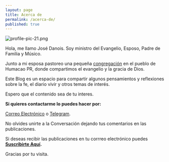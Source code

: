 ```yaml
---
layout: page
title: Acerca de
permalink: /acerca-de/
published: true
---
```

![profile-pic-21.png](https://i.postimg.cc/s2wrGwqD/profile-pic-21.png)

Hola, me llamo José Danois. Soy ministro del Evangelio, Esposo, Padre de Familia y Músico.

Junto a mi esposa pastoreo una pequeña [congregación](https://www.facebook.com/leondejudahumacao) en el pueblo de Humacao PR, donde compartimos el evangelio y la gracia de Dios. 

Este Blog es un espacio para compartir algunos pensamientos y reflexiones sobre la fe, el diario vivir y otros temas de interés.

Espero que el contenido sea de tu interes.

**Si quieres contactarme lo puedes hacer por:**

[Correo Electrónico](mailto:josedanois@gmail.com) o [Telegram](https://t.me/jdanois).

No olvides unirte a la Conversación dejando tus comentarios en las publicaciones.

Si deseas recibir las publicaciones en tu corrreo electrónico puedes **[Suscribirte Aquí](https://follow.it/blog-de-jos-danois?leanpub).**

Gracias por tu visita.
